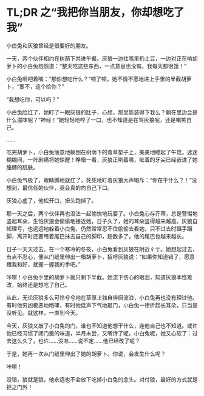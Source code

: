 # TL;DR 之“我把你当朋友，你却想吃了我”

小白兔和灰狼曾经是很要好的朋友。

一天，两个伙伴相约在树荫下共进午餐。灰狼一边往嘴里扔土豆，一边对正在啃胡萝卜的小白兔抱怨道：“整天吃这些东西，一点意思也没有。我每天都很饿！”

小白兔咂吧着嘴：“那你想吃什么？”顿了顿，她不情不愿地递上手里的半截胡萝卜，“要不，这个给你？”

“我想吃你，可以吗？”

小白兔脸红了，她盯了一眼灰狼的肚子，心想，那里能装得下我么？躺在里边会是什么滋味呢？“神经！”她轻轻地啐了一口，也不知道是在骂灰狼呢，还是嘲笑自己。

……

吃完胡萝卜，小白兔惬意地躺倒在树荫下的青草垫子上，美美地睡起了午觉。迷迷糊糊间，一阵剧痛将她惊醒！睁眼一看，灰狼正咧着嘴，呲着的牙尖已经嵌进了她胳膊的肌肤。

小白兔气极了，眼睛腾地就红了，死死地盯着灰狼大声喝斥：“你在干什么？！”没想到，最信任的伙伴，竟会真的向自己下口。

灰狼心虚了，他松开口，扭头跑掉了。

那一天之后，两个伙伴再也没法一起愉快地玩耍了。小白兔心存芥蒂，总是警惕地竖起耳朵，生怕灰狼会偷偷地接近她，日子久了，她的耳朵竖得越来越高。灰狼自知理亏，也远远地躲着小白兔，仍然常常忍不住偷偷去看她，只不过去时蹑手蹑脚，离开时还要甩着尾巴抹去自己的脚印，趟数多了，他的尾巴也越来越长。

日子一天天过去。在一个寒冷的冬夜，小白兔看到灰狼在附近彳亍。她想起过去，有点不忍心，便从门缝里伸出一根胡萝卜，招呼灰狼说：“如果你知道错了，愿意跟我和好，就握一握我的手吧。”

咔嚓！小白兔手里的胡萝卜就只剩下半截。她流下伤心的眼泪，知道灰狼本性难改，始终还是想吃了自己。

从此，无论灰狼多么可怜兮兮地在草原上独自徘徊流浪，小白兔再也没有理过他。有时他穷凶极恶地咆哮，有时他低声下气地敲门，小白兔一律折起长耳朵，只当是没听见。就这样，一直到今天。

今天，灰狼又敲了小白兔的门，谁也不知道他想干什么，连他自己也不知道。或许他已经习惯了闭门羹的味道，半月未尝，又嘴馋了呢。小白兔呢，她又心软了：过去这么久了，也许……没准……说不定……他已经改了呢？

于是，她再一次从门缝里伸出了她的胡萝卜。你说，会发生什么呢？

咔嚓！

没错，狼就是狼，他永远也不会放下吃掉小白兔的念头。对付狼，最好的方式就是拒之门外！